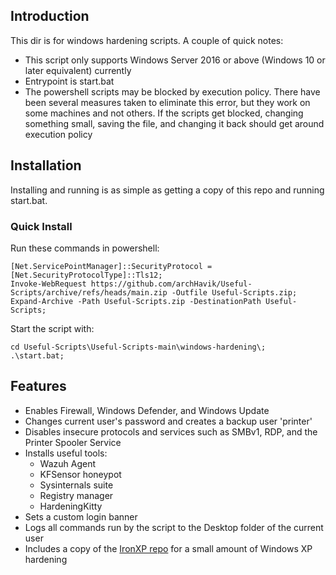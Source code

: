## Introduction

This dir is for windows hardening scripts. A couple of quick notes:
- This script only supports Windows Server 2016 or above (Windows 10 or later equivalent) currently
- Entrypoint is start.bat
- The powershell scripts may be blocked by execution policy. There have been several measures taken to eliminate this error, but they work on some machines and not others. If the scripts get blocked, changing something small, saving the file, and changing it back should get around execution policy

## Installation

Installing and running is as simple as getting a copy of this repo and running start.bat.

### Quick Install
Run these commands in powershell:
```
[Net.ServicePointManager]::SecurityProtocol = [Net.SecurityProtocolType]::Tls12;
Invoke-WebRequest https://github.com/archHavik/Useful-Scripts/archive/refs/heads/main.zip -Outfile Useful-Scripts.zip;
Expand-Archive -Path Useful-Scripts.zip -DestinationPath Useful-Scripts;
```

Start the script with:
```
cd Useful-Scripts\Useful-Scripts-main\windows-hardening\;
.\start.bat;
```

## Features
- Enables Firewall, Windows Defender, and Windows Update
- Changes current user's password and creates a backup user 'printer'
- Disables insecure protocols and services such as SMBv1, RDP, and the Printer Spooler Service
- Installs useful tools:
	- Wazuh Agent
	- KFSensor honeypot
	- Sysinternals suite
	- Registry manager
	- HardeningKitty
- Sets a custom login banner
- Logs all commands run by the script to the Desktop folder of the current user
- Includes a copy of the [IronXP repo](https://github.com/d3coder/IronXP) for a small amount of Windows XP hardening